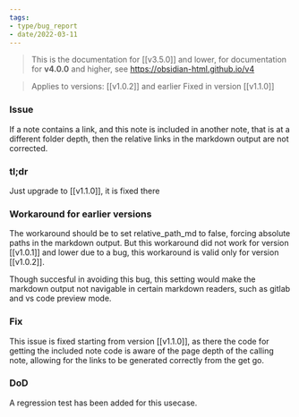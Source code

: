 ```yaml
---
tags:
- type/bug_report
- date/2022-03-11
---
```

> This is the documentation for [[v3.5.0]] and lower, for documentation for **v4.0.0** and higher, see https://obsidian-html.github.io/v4


> Applies to versions: [[v1.0.2]] and earlier
> Fixed in version [[v1.1.0]]

### Issue
If a note contains a link, and this note is included in another note, that is at a different folder depth, then the relative links in the markdown output are not corrected.

### tl;dr
Just upgrade to [[v1.1.0]], it is fixed there

### Workaround for earlier versions
The workaround should be to set relative_path_md to false, forcing absolute paths in the markdown output. But this workaround did not work for version [[v1.0.1]] and lower due to a bug, this workaround is valid only for version [[v1.0.2]].

Though succesful in avoiding this bug, this setting would make the markdown output not navigable in certain markdown readers, such as gitlab and vs code preview mode.

### Fix
This issue is fixed starting from version [[v1.1.0]], as there the code for getting the included note code is aware of the page depth of the calling note, allowing for the links to be generated correctly from the get go.

### DoD
A regression test has been added for this usecase.

